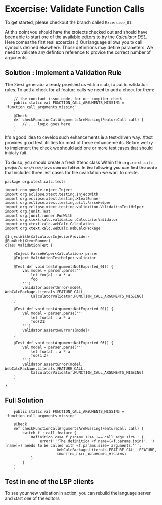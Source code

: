 # Excercise: Validate Function Calls

To get started, please checkout the branch called `Excercise_01`.

At this point you should have the projects checked out and should have been able to start one of the available editors to try the _Calculator DSL_. Here comes the first real excercise :) 
Our language allows you to call symbols defined elsewhere. Those definitions may define parameters. We need to validate any defintion reference to provide the correct number of arguments.

## Solution : Implement a Validation Rule

The Xtext generator already provided us with a stub, to put in validation rules. To add a check for all feature calls we need to add a check for them:

```{xtend}
    // the constant issue code, for our compiler check
	public static val FUNCTION_CALL_ARGUMENTS_MISSING = 'function_call_arguments_missing'

	@Check
	def checkFunctionCallArgumentsAreMissing(FeatureCall call) {
		// ... logic goes here
	}
```

It's a good idea to develop such enhancements in a test-driven way. Xtext provides good test utilities for most of these enhancements. Before we try to implement the check we should add one or more test cases that should initially fail.

To do so, you should create a fresh Xtend class Within the `org.xtext.calc` project's `src/test/java` source folder.
In the following you can find the code that includes three test cases for the cvalidation we want to create.

```{xtend}
package org.xtext.calc.tests

import com.google.inject.Inject
import org.eclipse.xtext.testing.InjectWith
import org.eclipse.xtext.testing.XtextRunner
import org.eclipse.xtext.testing.util.ParseHelper
import org.eclipse.xtext.testing.validation.ValidationTestHelper
import org.junit.Test
import org.junit.runner.RunWith
import org.xtext.calc.validation.CalculatorValidator
import org.xtext.calc.webCalc.Calculation
import org.xtext.calc.webCalc.WebCalcPackage

@InjectWith(CalculatorInjectorProvider)
@RunWith(XtextRunner)
class ValidationTest {

	@Inject ParseHelper<Calculation> parser
	@Inject ValidationTestHelper validator

	@Test def void testArgumentsNotExported_01() {
		val model = parser.parse(''' 
			let foo(a) : a * a
			foo
		''')
		validator.assertError(model, WebCalcPackage.Literals.FEATURE_CALL,
			CalculatorValidator.FUNCTION_CALL_ARGUMENTS_MISSING)
	}

	@Test def void testArgumentsNotExported_02() {
		val model = parser.parse(''' 
			let foo(a) : a * a
			foo(21)
		''')
		validator.assertNoErrors(model)
	}

	@Test def void testArgumentsNotExported_03() {
		val model = parser.parse(''' 
			let foo(a) : a * a
			foo(1,2)
		''')
		validator.assertError(model, WebCalcPackage.Literals.FEATURE_CALL,
			CalculatorValidator.FUNCTION_CALL_ARGUMENTS_MISSING)
	}

}

```

## Full Solution

```{xtend}
	public static val FUNCTION_CALL_ARGUMENTS_MISSING = 'function_call_arguments_missing'

	@Check
	def checkFunctionCallArgumentsAreMissing(FeatureCall call) {
		switch f : call.feature {
			Definition case f.params.size !== call.args.size : {
				error('''The definition «f.name»(«f.params.join(', ')[name]») needs to be called with «f.params.size» arguments.''', 
						WebCalcPackage.Literals.FEATURE_CALL__FEATURE,
						FUNCTION_CALL_ARGUMENTS_MISSING)
			}
		}
	}
```

## Test in one of the LSP clients

To see your new validation in action, you can rebuild the language server and start one of the editors.
